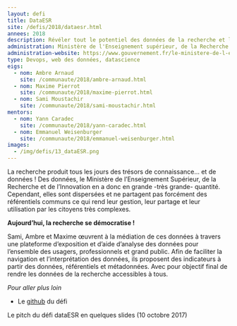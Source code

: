 ```yaml
---
layout: defi
title: DataESR
site: /defis/2018/dataesr.html
annees: 2018
description: Révéler tout le potentiel des données de la recherche et l’ouvrir aux citoyens
administration: Ministère de l'Enseignement supérieur, de la Recherche et de l'Innovation, Département des outils d'aide à la décision
administration-website: https://www.gouvernement.fr/le-ministere-de-l-enseignement-superieur-de-la-recherche-et-de-l-innovation
type: Devops, web des données, datascience
eigs:
  - nom: Ambre Arnaud
    site: /communaute/2018/ambre-arnaud.html
  - nom: Maxime Pierrot
    site: /communaute/2018/maxime-pierrot.html
  - nom: Sami Moustachir
    site: /communaute/2018/sami-moustachir.html
mentors:
  - nom: Yann Caradec
    site: /communaute/2018/yann-caradec.html
  - nom: Emmanuel Weisenburger
    site: /communaute/2018/emmanuel-weisenburger.html
images:
  - /img/defis/13_dataESR.png
---
```


La recherche produit tous les jours des trésors de connaissance… et de
données ! Des données, le Ministère de l’Enseignement Supérieur, de la
Recherche et de l’Innovation en a donc en grande -très grande-
quantité. Cependant, elles sont dispersées et ne partagent pas
forcément des référentiels communs ce qui rend leur gestion, leur
partage et leur utilisation par les citoyens très complexes.

**Aujourd’hui, la recherche se démocratise !**

Sami, Ambre et Maxime œuvrent à la médiation de ces données à travers
une plateforme d’exposition et d’aide d’analyse des données pour
l’ensemble des usagers, professionnels et grand public. Afin de
faciliter la navigation et l’interprétation des données, ils proposent
des indicateurs à partir des données, référentiels et
métadonnées. Avec pour objectif final de rendre les données de la
recherche accessibles à tous.

_Pour aller plus loin_

* Le [github](https://github.com/entrepreneur-interet-general/dataESR) du défi

Le pitch du défi dataESR en quelques slides (10 octobre 2017)

<script async class="speakerdeck-embed" data-id="bcd164e36de0479c86313c3424e98c6a" data-ratio="1.33333333333333" src="//speakerdeck.com/assets/embed.js"></script>
